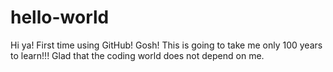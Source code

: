 # hello-world
Hi ya! First time using GitHub! 
Gosh! This is going to take me only 100 years to learn!!!
Glad that the coding world does not depend on me.
